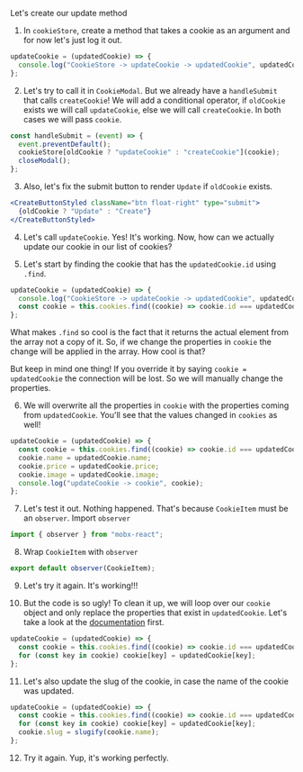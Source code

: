 Let's create our update method

1. In `cookieStore`, create a method that takes a cookie as an argument and for now let's just log it out.

```javascript
updateCookie = (updatedCookie) => {
  console.log("CookieStore -> updateCookie -> updatedCookie", updatedCookie);
};
```

2. Let's try to call it in `CookieModal`. But we already have a `handleSubmit` that calls `createCookie`! We will add a conditional operator, if `oldCookie` exists we will call `updateCookie`, else we will call `createCookie`. In both cases we will pass `cookie`.

```javascript
const handleSubmit = (event) => {
  event.preventDefault();
  cookieStore[oldCookie ? "updateCookie" : "createCookie"](cookie);
  closeModal();
};
```

3. Also, let's fix the submit button to render `Update` if `oldCookie` exists.

```jsx
<CreateButtonStyled className="btn float-right" type="submit">
  {oldCookie ? "Update" : "Create"}
</CreateButtonStyled>
```

4. Let's call `updateCookie`. Yes! It's working. Now, how can we actually update our cookie in our list of cookies?

5. Let's start by finding the cookie that has the `updatedCookie.id` using `.find`.

```javascript
updateCookie = (updatedCookie) => {
  console.log("CookieStore -> updateCookie -> updatedCookie", updatedCookie);
  const cookie = this.cookies.find((cookie) => cookie.id === updatedCookie.id);
};
```

What makes `.find` so cool is the fact that it returns the actual element from the array not a copy of it. So, if we change the properties in `cookie` the change will be applied in the array. How cool is that?

But keep in mind one thing! If you override it by saying `cookie = updatedCookie` the connection will be lost. So we will manually change the properties.

6. We will overwrite all the properties in `cookie` with the properties coming from `updatedCookie`. You'll see that the values changed in `cookies` as well!

```javascript
updateCookie = (updatedCookie) => {
  const cookie = this.cookies.find((cookie) => cookie.id === updatedCookie.id);
  cookie.name = updatedCookie.name;
  cookie.price = updatedCookie.price;
  cookie.image = updatedCookie.image;
  console.log("updateCookie -> cookie", cookie);
};
```

7. Let's test it out. Nothing happened. That's because `CookieItem` must be an `observer`. Import `observer`

```javascript
import { observer } from "mobx-react";
```

8. Wrap `CookieItem` with `observer`

```javascript
export default observer(CookieItem);
```

9. Let's try it again. It's working!!!

10. But the code is so ugly! To clean it up, we will loop over our `cookie` object and only replace the properties that exist in `updatedCookie`. Let's take a look at the [documentation](https://developer.mozilla.org/en-US/docs/Web/JavaScript/Reference/Statements/for...in) first.

```javascript
updateCookie = (updatedCookie) => {
  const cookie = this.cookies.find((cookie) => cookie.id === updatedCookie.id);
  for (const key in cookie) cookie[key] = updatedCookie[key];
};
```

11. Let's also update the slug of the cookie, in case the name of the cookie was updated.

```javascript
updateCookie = (updatedCookie) => {
  const cookie = this.cookies.find((cookie) => cookie.id === updatedCookie.id);
  for (const key in cookie) cookie[key] = updatedCookie[key];
  cookie.slug = slugify(cookie.name);
};
```

12. Try it again. Yup, it's working perfectly.
